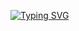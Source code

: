 [![Typing SVG](?font=Fira+Code&weight=400&size=20&duration=5000&pause=1000&color=36BCF7FF&background=00000000&center=false&vCenter=false&multiline=false&repeat=true&random=false&width=435&height=50&lines=The+five+boxing+wizards+jump+quickly)]()

